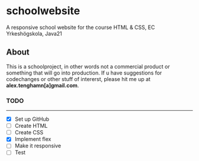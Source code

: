 # schoolwebsite
A responsive school website for the course HTML & CSS, EC Yrkeshögskola, Java21

## About 
This is a schoolproject, in other words not a commercial product or something that will go into production. If u have suggestions for codechanges or 
other stuff of intererst, please hit me up at **alex.tenghamn[a]gmail.com**. 

### TODO
---
- [x] Set up GitHub
- [ ] Create HTML
- [ ] Create CSS 
- [x] Implement flex
- [ ] Make it responsive
- [ ] Test